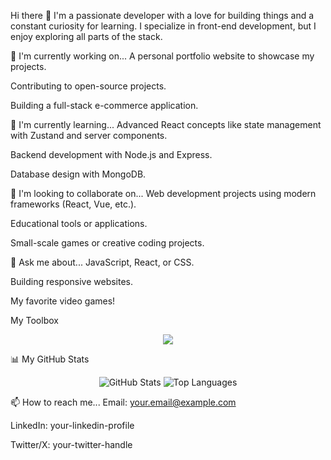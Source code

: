 Hi there 👋
I'm a passionate developer with a love for building things and a constant curiosity for learning. I specialize in front-end development, but I enjoy exploring all parts of the stack.

🔭 I'm currently working on...
A personal portfolio website to showcase my projects.

Contributing to open-source projects.

Building a full-stack e-commerce application.

🌱 I'm currently learning...
Advanced React concepts like state management with Zustand and server components.

Backend development with Node.js and Express.

Database design with MongoDB.

👯 I'm looking to collaborate on...
Web development projects using modern frameworks (React, Vue, etc.).

Educational tools or applications.

Small-scale games or creative coding projects.

💬 Ask me about...
JavaScript, React, or CSS.

Building responsive websites.

My favorite video games!

My Toolbox
<p align="center">
<a href="https://skillicons.dev">
<img src="https://www.google.com/search?q=https://skillicons.dev/icons%3Fi%3Dhtml,css,js,react,nodejs,express,mongodb,tailwind,bootstrap,git,github,vscode" />
</a>
</p>

📊 My GitHub Stats
<p align="center">
<img src="https://www.google.com/search?q=https://github-readme-stats.vercel.app/api%3Fusername%3Deck52%26show_icons%3Dtrue%26theme%3Ddefault" alt="GitHub Stats" />
<img src="https://www.google.com/search?q=https://github-readme-stats.vercel.app/api/top-langs/%3Fusername%3Deck52%26layout%3Dcompact%26theme%3Ddefault" alt="Top Languages" />
</p>

<!-- NOTE: Replace YOUR_USERNAME with your actual GitHub username. -->

📫 How to reach me...
Email: your.email@example.com

LinkedIn: your-linkedin-profile

Twitter/X: your-twitter-handle
